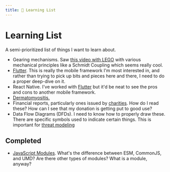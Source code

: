 ```yaml
---
title: 📝 Learning List
---
```


# Learning List

A semi-prioritized list of things I want to learn about.

- Gearing mechanisms. Saw
  [this video with LEGO](https://www.youtube.com/watch?v=M1-YeqGynlw) with
  various mechanical principles like a Schmidt Coupling which seems really cool.
- [Flutter](/programming/frameworks/flutter.md). This is really the mobile
  framework I'm most interested in, and rather than trying to pick up bits and
  pieces here and there, I need to do a proper deep-dive on it.
- React Native. I've worked with [Flutter](/programming/frameworks/flutter.md)
  but it'd be neat to see the pros and cons to another mobile framework.
- [Dermatomyositis.](https://www.mayoclinic.org/diseases-conditions/dermatomyositis/symptoms-causes/syc-20353188)
- Financial reports, particularly ones issued by
  [charities](/philanthropy/charity.md). How do I read these? How can I see that
  my donation is getting put to good use?
- Data Flow Diagrams (DFDs). I need to know how to properly draw these. There
  are specific symbols used to indicate certain things. This is important for
  [threat modeling](security/threat-modeling/index.md)

## Completed

- [JavaScript Modules](/programming/languages/javascript/modules.md). What's the
  difference between ESM, CommonJS, and UMD? Are there other types of modules?
  What is a module, anyway?
